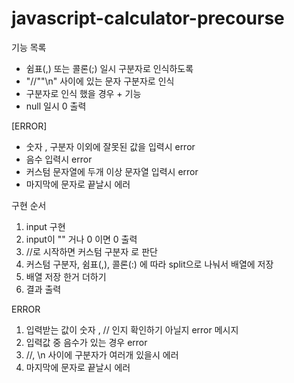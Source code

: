 # javascript-calculator-precourse

기능 목록
- 쉼표(,) 또는 콜론(;) 일시 구분자로 인식하도록
- "//""\n" 사이에 있는 문자 구분자로 인식
- 구분자로 인식 했을 경우 + 기능
- null 일시 0 출력

[ERROR]
- 숫자 , 구분자 이외에 잘못된 값을 입력시 error
- 음수 입력시 error
- 커스텀 문자열에 두개 이상 문자열 입력시 error
- 마지막에 문자로 끝날시 에러 

구현 순서 
1. input 구현
2. input이 "" 거나 0 이면 0 출력
3. //로 시작하면 커스텀 구분자 로 판단
4. 커스텀 구분자, 쉼표(,), 콜론(:) 에 따라 split으로 나눠서 배열에 저장
5. 배열 저장 한거 더하기 
6. 결과 출력

ERROR
1. 입력받는 값이 숫자 , // 인지 확인하기 아닐지 error 메시지
2. 입력값 중 음수가 있는 경우 error
3. //, \n 사이에 구분자가 여러개 있을시 에러 
4. 마지막에 문자로 끝날시 에러 
